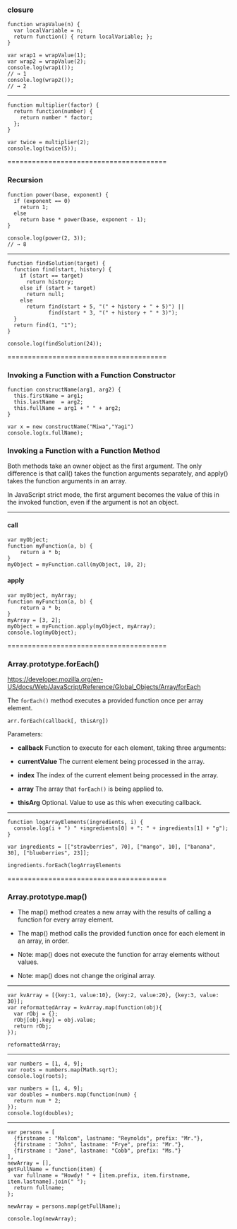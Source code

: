 ### closure

    function wrapValue(n) {
      var localVariable = n;
      return function() { return localVariable; };
    }

    var wrap1 = wrapValue(1);
    var wrap2 = wrapValue(2);
    console.log(wrap1());
    // → 1
    console.log(wrap2());
    // → 2

---------------------------------------

    function multiplier(factor) {
      return function(number) {
        return number * factor;
      };
    }

    var twice = multiplier(2);
    console.log(twice(5));

=======================================

### Recursion

    function power(base, exponent) {
      if (exponent == 0)
        return 1;
      else
        return base * power(base, exponent - 1);
    }

    console.log(power(2, 3));
    // → 8

---------------------------------------

    function findSolution(target) {
      function find(start, history) {
        if (start == target)
          return history;
        else if (start > target)
          return null;
        else
          return find(start + 5, "(" + history + " + 5)") ||
                 find(start * 3, "(" + history + " * 3)");
      }
      return find(1, "1");
    }

    console.log(findSolution(24));


=======================================


### Invoking a Function with a Function Constructor

    function constructName(arg1, arg2) {
      this.firstName = arg1;
      this.lastName  = arg2;
      this.fullName = arg1 + " " + arg2;
    }

    var x = new constructName("Miwa","Yagi")
    console.log(x.fullName); 


### Invoking a Function with a Function Method

Both methods take an owner object as the first argument. The only difference is that call() takes the function arguments separately, and apply() takes the function arguments in an array.

In JavaScript strict mode, the first argument becomes the value of this in the invoked function, even if the argument is not an object.


---------------------------------------

#### call

    var myObject;
    function myFunction(a, b) {
        return a * b;
    }
    myObject = myFunction.call(myObject, 10, 2); 


#### apply    

    var myObject, myArray;
    function myFunction(a, b) {
        return a * b;
    }
    myArray = [3, 2];
    myObject = myFunction.apply(myObject, myArray);  
    console.log(myObject); 


=======================================

### Array.prototype.forEach()

https://developer.mozilla.org/en-US/docs/Web/JavaScript/Reference/Global_Objects/Array/forEach

The `forEach()` method executes a provided function once per array element.

    arr.forEach(callback[, thisArg])

Parameters:

*   **callback** Function to execute for each element, taking three arguments:

*   **currentValue** The current element being processed in the array.

*   **index** The index of the current element being processed in the array.

*   **array** The array that `forEach()` is being applied to.

*   **thisArg** Optional. Value to use as this when executing callback.

---------------------------------------

    function logArrayElements(ingredients, i) {
      console.log(i + ") " +ingredients[0] + ": " + ingredients[1] + "g");
    }

    var ingredients = [["strawberries", 70], ["mango", 10], ["banana", 30], ["blueberries", 23]];

    ingredients.forEach(logArrayElements    


=======================================

### Array.prototype.map()

*   The map() method creates a new array with the results of calling a function for every array element.

*   The map() method calls the provided function once for each element in an array, in order.

*   Note: map() does not execute the function for array elements without values.

*   Note: map() does not change the original array.


---------------------------------------

    var kvArray = [{key:1, value:10}, {key:2, value:20}, {key:3, value: 30}];
    var reformattedArray = kvArray.map(function(obj){ 
      var rObj = {};
      rObj[obj.key] = obj.value;
      return rObj;
    });

    reformattedArray;

---------------------------------------

    var numbers = [1, 4, 9];
    var roots = numbers.map(Math.sqrt);
    console.log(roots);

    var numbers = [1, 4, 9];
    var doubles = numbers.map(function(num) {
      return num * 2;
    });
    console.log(doubles);

---------------------------------------

    var persons = [
      {firstname : "Malcom", lastname: "Reynolds", prefix: "Mr."},
      {firstname : "John", lastname: "Frye", prefix: "Mr."},
      {firstname : "Jane", lastname: "Cobb", prefix: "Ms."}
    ],
    newArray = [],
    getFullName = function(item) {
      var fullname = "Howdy! " + [item.prefix, item.firstname, item.lastname].join(" ");
      return fullname;
    };

    newArray = persons.map(getFullName);

    console.log(newArray);
